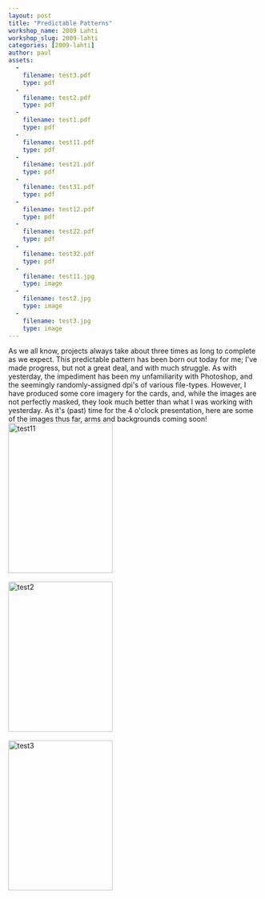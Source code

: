 ```yaml
---
layout: post
title: "Predictable Patterns"
workshop_name: 2009 Lahti
workshop_slug: 2009-lahti
categories: [2009-lahti]
author: paul 
assets:
  -
    filename: test3.pdf
    type: pdf
  -
    filename: test2.pdf
    type: pdf
  -
    filename: test1.pdf
    type: pdf
  -
    filename: test11.pdf
    type: pdf
  -
    filename: test21.pdf
    type: pdf
  -
    filename: test31.pdf
    type: pdf
  -
    filename: test12.pdf
    type: pdf
  -
    filename: test22.pdf
    type: pdf
  -
    filename: test32.pdf
    type: pdf
  -
    filename: test11.jpg
    type: image
  -
    filename: test2.jpg
    type: image
  -
    filename: test3.jpg
    type: image
---
```

As we all know, projects always take about three times as long to complete as we expect. This predictable pattern has been born out today for me; I've made progress, but not a great deal, and with much struggle. As with yesterday, the impediment has been my unfamiliarity with Photoshop, and the seemingly randomly-assigned dpi's of various file-types. However, I have produced some core imagery for the cards, and, while the images are not perfectly masked, they look much better than what I was working with yesterday. As it's (past) time for the 4 o'clock presentation, here are some of the images thus far, arms and backgrounds coming soon!<BR>
<a href="http://workshops.nodebox.net/2009/wp-content/uploads/test11.jpg"><img src="http://workshops.nodebox.net/2009/wp-content/uploads/test11-208x300.jpg" alt="test11" title="test11" width="208" height="300" class="alignnone size-medium wp-image-1140" /></a><BR><BR><a href="http://workshops.nodebox.net/2009/wp-content/uploads/test2.jpg"><img src="http://workshops.nodebox.net/2009/wp-content/uploads/test2-208x300.jpg" alt="test2" title="test2" width="208" height="300" class="alignnone size-medium wp-image-1142" /></a><BR><BR><a href="http://workshops.nodebox.net/2009/wp-content/uploads/test3.jpg"><img src="http://workshops.nodebox.net/2009/wp-content/uploads/test3-208x300.jpg" alt="test3" title="test3" width="208" height="300" class="alignnone size-medium wp-image-1143" /></a>
